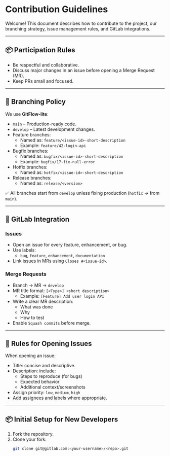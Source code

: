 # Contribution Guidelines

Welcome! This document describes how to contribute to the project, our branching strategy, issue management rules, and GitLab integrations.

---

## 📦 Participation Rules

- Be respectful and collaborative.
- Discuss major changes in an issue before opening a Merge Request (MR).
- Keep PRs small and focused.

---

## 🌿 Branching Policy

We use **GitFlow-lite**:
- `main` – Production-ready code.
- `develop` – Latest development changes.
- Feature branches:
  - Named as: `feature/<issue-id>-short-description`
  - Example: `feature/42-login-api`
- Bugfix branches:
  - Named as: `bugfix/<issue-id>-short-description`
  - Example: `bugfix/17-fix-null-error`
- Hotfix branches:
  - Named as: `hotfix/<issue-id>-short-description`
- Release branches:
  - Named as: `release/<version>`

✅ All branches start from `develop` unless fixing production (`hotfix` → from `main`).

---

## 🔗 GitLab Integration

### Issues
- Open an issue for every feature, enhancement, or bug.
- Use labels:
  - `bug`, `feature`, `enhancement`, `documentation`
- Link issues in MRs using `Closes #<issue-id>`.

### Merge Requests
- Branch → MR → `develop`
- MR title format: `[<Type>] <short description>`
  - Example: `[Feature] Add user login API`
- Write a clear MR description:
  - What was done
  - Why
  - How to test
- Enable `Squash commits` before merge.

---

## 🚨 Rules for Opening Issues

When opening an issue:
- Title: concise and descriptive.
- Description: include:
  - Steps to reproduce (for bugs)
  - Expected behavior
  - Additional context/screenshots
- Assign priority: `low`, `medium`, `high`
- Add assignees and labels where appropriate.

---

## 📦 Initial Setup for New Developers

1. Fork the repository.
2. Clone your fork:
   ```bash
   git clone git@gitlab.com:<your-username>/<repo>.git
